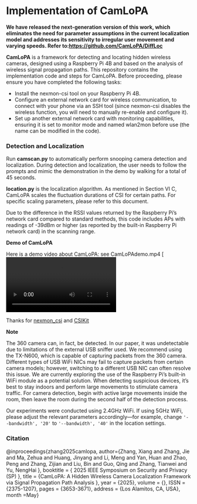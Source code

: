 # Implementation of CamLoPA
**We have released the next-generation version of this work, which eliminates the need for parameter assumptions in the current localization model and addresses its sensitivity to irregular user movement and varying speeds. Refer to:https://github.com/CamLoPA/DiffLoc**

  **CamLoPA** is a framework for detecting and locating hidden wireless cameras, designed using a Raspberry Pi 4B and based on the analysis of wireless signal propagation paths. This repository contains the implementation code and steps for CamLoPA. Before proceeding, please ensure you have completed the following tasks:

- Install the nexmon-csi tool on your Raspberry Pi 4B. 
- Configure an external network card for wireless communication, to connect with your phone via an SSH tool (since nexmon-csi disables the wireless function, you will need to manually re-enable and configure it). 
- Set up another external network card with monitoring capabilities, ensuring it is set to monitor mode and named wlan2mon before use (the name can be modified in the code).

### Detection and Localization
Run **camscan.py** to automatically perform snooping camera detection and localization. During detection and localization, the user needs to follow the prompts and mimic the demonstration in the demo by walking for a total of 45 seconds.

**location.py** is the localization algorithm. As mentioned in Section VI C, CamLoPA scales the fluctuation durations of CSI for certain paths. For specific scaling parameters, please refer to this document.

Due to the difference in the RSSI values returned by the Raspberry Pi’s network card compared to standard methods, this code includes APs with readings of -39dBm or higher (as reported by the built-in Raspberry Pi network card) in the scanning range.

**Demo of CamLoPA**

Here is a demo video about CamLoPA: see CamLoPAdemo.mp4
[![Introduction Video](CamLoPAdemo.mp4)

Thanks for [nexmon_csi](https://github.com/seemoo-lab/nexmon_csi) and [CSIKit](https://github.com/Gi-z/CSIKit)

**Note**

The 360 camera can, in fact, be detected. In our paper, it was undetectable due to limitations of the external USB sniffer used. We recommend using the TX-N600, which is capable of capturing packets from the 360 camera. Different types of USB WiFi NICs may fail to capture packets from certain camera models; however, switching to a different USB NIC can often resolve this issue. We are currently exploring the use of the Raspberry Pi’s built-in WiFi module as a potential solution. When detecting suspicious devices, it’s best to stay indoors and perform large movements to stimulate camera traffic. For camera detection, begin with active large movements inside the room, then leave the room during the second half of the detection process.

Our experiments were conducted using 2.4GHz WiFi. If using 5GHz WiFi, please adjust the relevant parameters accordingly—for example, change `'--bandwidth', '20'` to `'--bandwidth', '40'` in the location settings.

### Citation
@inproceedings{zhang2025camlopa,
author={Zhang, Xiang and Zhang, Jie and Ma, Zehua and Huang, Jinyang and Li, Meng and Yan, Huan and Zhao, Peng and Zhang, Zijian and Liu, Bin and Guo, Qing and Zhang, Tianwei and Yu, NengHai },
booktitle = { 2025 IEEE Symposium on Security and Privacy (SP) },
title = {CamLoPA: A Hidden Wireless Camera Localization Framework via Signal Propagation Path Analysis },
year = {2025},
volume = {},
ISSN = {2375-1207},
pages = {3653-3671},
address = {Los Alamitos, CA, USA},
month =May}
